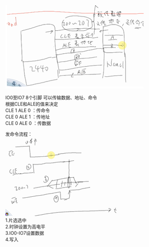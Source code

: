 ![caption](./pic/nand_1.png)

IO0至IO7 8个引脚  可以传输数据、地址、命令  
根据CLE和ALE的值来决定  
CLE 1 ALE 0  ：传命令  
CLE 0 ALE 1  ：传地址  
CLE 0 ALE 0  ：传数据  

发命令流程：  
![caption](./pic/nand_2.png)  
1.片选选中  
2.时钟设置为高电平  
3.IO0-IO7设置数据  
4.写入  

